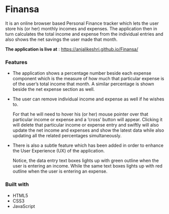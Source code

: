 # Finansa

It is an online browser based Personal Finance tracker which lets the user store his (or her) monthly incomes and expenses. The application then in turn calculates the total income and expense from the individual entries and also shows the net savings the user made that month.

**The application is live at** : https://anjalikeshri.github.io/Finansa/


### Features

* The application shows a percentage number beside each expense component which is the measure of how much that particular expense is of the user’s total income that month. A similar percentage is shown beside the net expense section as well.

* The user can remove individual income and expense as well if he wishes to.

  For that he will need to hover his (or her) mouse pointer over that particular income or expense and a ‘cross’ button will appear. Clicking it will delete that particular income or expense entry and swiftly will also update the net income and expenses and show the latest data while also updating all the related percentages simultaneously.

* There is also a subtle feature which has been added in order to enhance the User Experience (UX) of the application.

  Notice, the data entry text boxes lights up with green outline when the user is entering an income. While the same text boxes lights up with red outline when the user is entering an expense.


### Built with

* HTML5
* CSS3
* JavaScript
